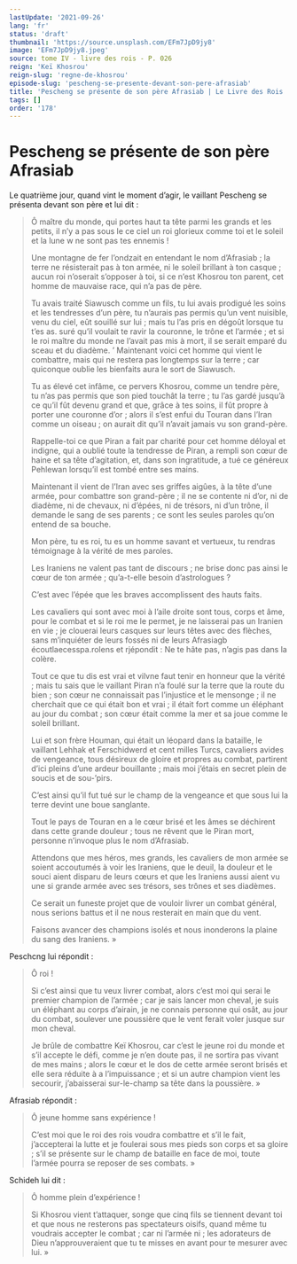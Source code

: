 ```yaml
---
lastUpdate: '2021-09-26'
lang: 'fr'
status: 'draft'
thumbnail: 'https://source.unsplash.com/EFm7JpD9jy8'
image: 'EFm7JpD9jy8.jpeg'
source: tome IV - livre des rois - P. 026
reign: 'Keï Khosrou'
reign-slug: 'regne-de-khosrou'
episode-slug: 'pescheng-se-presente-devant-son-pere-afrasiab'
title: 'Pescheng se présente de son père Afrasiab | Le Livre des Rois | Shâhnâmeh'
tags: []
order: '178'
---
```


<!-- LTeX: language=fr -->

# Pescheng se présente de son père Afrasiab

Le quatrième jour, quand vint le moment d’agir, le vaillant Pescheng se présenta devant son père et lui dit :

> Ô maître du monde, qui portes haut ta tête parmi les grands et les petits, il n’y a pas sous le ce ciel un roi glorieux comme toi et le soleil et la lune w ne sont pas tes ennemis !
>
> Une montagne de fer l’ondzait en entendant le nom d’Afrasiab ; la terre ne résisterait pas à ton armée, ni le soleil brillant à ton casque ; aucun roi n’oserait s’opposer à toi, si ce n’est Khosrou ton parent, cet homme de mauvaise race, qui n’a pas de père.
>
> Tu avais traité Siawusch comme un fils, tu lui avais prodigué les soins et les tendresses d’un père, tu n’aurais pas permis qu’un vent nuisible, venu du ciel, eût souillé sur lui ; mais tu l’as pris en dégoût lorsque tu t’es as. suré qu’il voulait te ravir la couronne, le trône et l’armée ; et si le roi maître du monde ne l’avait pas mis à mort, il se serait emparé du sceau et du diadème. ’
Maintenant voici cet homme qui vient le combattre, mais qui ne restera pas longtemps sur la terre ; car quiconque oublie les bienfaits aura le sort de Siawusch.
>
> Tu as élevé cet infâme, ce pervers Khosrou, comme un tendre père, tu n’as pas permis que son pied touchât la terre ; tu l’as gardé jusqu’à ce qu’il fût devenu grand et que, grâce à tes soins, il fût propre à porter une couronne d’or ; alors il s’est enfui du Touran dans l’Iran comme un oiseau ; on aurait dit qu’il n’avait jamais vu son grand-père.
>
> Rappelle-toi ce que Piran a fait par charité pour cet homme déloyal et indigne, qui a oublié toute la tendresse de Piran, a rempli son cœur de haine et sa tête d’agitation, et, dans son ingratitude, a tué ce généreux Pehlewan lorsqu’il est tombé entre ses mains.
>
> Maintenant il vient de l’Iran avec ses griffes aigûes, à la tête d’une armée, pour combattre son grand-père ; il ne se contente ni d’or, ni de diadème, ni de chevaux, ni d’épées, ni de trésors, ni d’un trône, il demande le sang de ses parents ; ce sont les seules paroles qu’on entend de sa bouche.
>
> Mon père, tu es roi, tu es un homme savant et vertueux, tu rendras témoignage à la vérité de mes paroles.
>
> Les Iraniens ne valent pas tant de discours ; ne brise donc pas ainsi le cœur de ton armée ; qu’a-t-elle besoin d’astrologues ?
>
> C’est avec l’épée que les braves accomplissent des hauts faits.
>
> Les cavaliers qui sont avec moi à l’aile droite sont tous, corps et âme, pour le combat et si le roi me le permet, je ne laisserai pas un Iranien en vie ; je clouerai leurs casques sur leurs têtes avec des flèches, sans m’inquiéter de leurs fossés ni de leurs Afrasiagb écoutlaecesspa.rolens et rjépondit : Ne te hâte pas, n’agis pas dans la colère.
>
> Tout ce que tu dis est vrai et vilvne faut tenir en honneur que la vérité ; mais tu sais que le vaillant Piran n’a foulé sur la terre que la route du bien ; son cœur ne connaissait pas l’injustice et le mensonge ; il ne cherchait que ce qui était bon et vrai ; il était fort comme un éléphant au jour du combat ; son cœur était comme la mer et sa joue comme le soleil brillant.
>
> Lui et son frère Houman, qui était un léopard dans la bataille, le vaillant Lehhak et Ferschidwerd et cent milles Turcs, cavaliers avides de vengeance, tous désireux de gloire et propres au combat, partirent d’ici pleins d’une ardeur bouillante ; mais moi j’étais en secret plein de soucis et de sou-’pirs.
>
> C’est ainsi qu’il fut tué sur le champ de la vengeance et que sous lui la terre devint une boue sanglante.
>
> Tout le pays de Touran en a le cœur brisé et les âmes se déchirent dans cette grande douleur ; tous ne rêvent que le Piran mort, personne n’invoque plus le nom d’Afrasiab.
>
> Attendons que mes héros, mes grands, les cavaliers de mon armée se soient accoutumés à voir les Iraniens, que le deuil, la douleur et le souci aient disparu de leurs cœurs et que les Iraniens aussi aient vu une si grande armée avec ses trésors, ses trônes et ses diadèmes.
>
> Ce serait un funeste projet que de vouloir livrer un combat général, nous serions battus et il ne nous resterait en main que du vent.
>
> Faisons avancer des champions isolés et nous inonderons la plaine du sang des Iraniens. »

Peschcng lui répondit :

> Ô roi !
>
> Si c’est ainsi que tu veux livrer combat, alors c’est moi qui serai le premier champion de l’armée ; car je sais lancer mon cheval, je suis un éléphant au corps d’airain, je ne connais personne qui osât, au jour du combat, soulever une poussière que le vent ferait voler jusque sur mon cheval.
>
> Je brûle de combattre Keï Khosrou, car c’est le jeune roi du monde et s’il accepte le défi, comme je n’en doute pas, il ne sortira pas vivant de mes mains ; alors le cœur et le dos de cette armée seront brisés et elle sera réduite à a l’impuissance ; et si un autre champion vient les secourir, j’abaisserai sur-le-champ sa tête dans la poussière. »

Afrasiab répondit :

> Ô jeune homme sans expérience ! 
>
>C’est moi que le roi des rois voudra combattre et s’il le fait, j’accepterai la lutte et je foulerai sous mes pieds son corps et sa gloire ; s’il se présente sur le champ de bataille en face de moi, toute l’armée pourra se reposer de ses combats. »

Schideh lui dit :

> Ô homme plein d’expérience !
>
> Si Khosrou vient t’attaquer, songe que cinq fils se tiennent devant toi et que nous ne resterons pas spectateurs oisifs, quand même tu voudrais accepter le combat ; car ni l’armée ni ; les adorateurs de Dieu n’approuveraient que tu te misses en avant pour te mesurer avec lui. »
